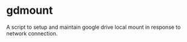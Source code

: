 # gdmount
A script to setup and maintain google drive local mount in response to network connection.
